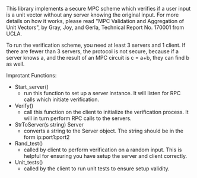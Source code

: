 This library implements a secure MPC scheme which verifies if a user input is
a unit vector without any server knowing the original input. For more details
on how it works, please read "MPC Validation and Aggregation of Unit Vectors",
by Gray, Joy, and Gerla, Technical Report No. 170001 from UCLA. 

To run the verification scheme, you need at least 3 servers and 1 client. If
there are fewer than 3 servers, the protocol is not secure, because if a server
knows a, and the result of an MPC circuit is c = a+b, they can find b as well.

Improtant Functions:
- Start_server()
	- run this function to set up a server instance. It will listen for RPC
	  calls which initiate verification.
- Verify()
	- call this function on the client to initialize the verification process.
	  It will in turn perform RPC calls to the servers.
- StrToServer(s string) Server
	- converts a string to the Server object. The string should be in the
	  form ip:port1:port2
- Rand_test()
	- called by client to perform verification on a random input. This is
	  helpful for ensuring you have setup the server and client correctly.
- Unit_tests()
	- called by the client to run unit tests to ensure setup validity.